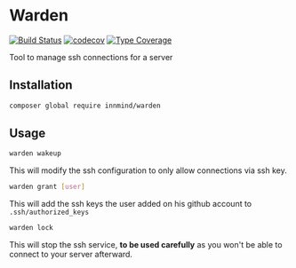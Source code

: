 # Warden

[![Build Status](https://github.com/Innmind/Warden/workflows/CI/badge.svg?branch=master)](https://github.com/Innmind/Warden/actions?query=workflow%3ACI)
[![codecov](https://codecov.io/gh/Innmind/Warden/branch/develop/graph/badge.svg)](https://codecov.io/gh/Innmind/Warden)
[![Type Coverage](https://shepherd.dev/github/Innmind/Warden/coverage.svg)](https://shepherd.dev/github/Innmind/Warden)

Tool to manage ssh connections for a server

## Installation

```sh
composer global require innmind/warden
```

## Usage

```sh
warden wakeup
```

This will modify the ssh configuration to only allow connections via ssh key.

```sh
warden grant [user]
```

This will add the ssh keys the user added on his github account to `.ssh/authorized_keys`

```sh
warden lock
```

This will stop the ssh service, **to be used carefully** as you won't be able to connect to your server afterward.
